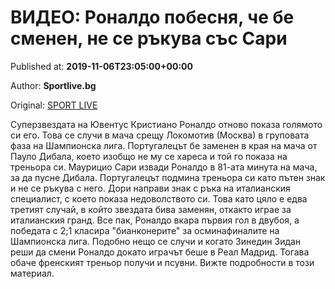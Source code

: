 
# ВИДЕО: Роналдо побесня, че бе сменен, не се ръкува със Сари

Published at: **2019-11-06T23:05:00+00:00**

Author: **Sportlive.bg**

Original: [SPORT LIVE](https://www.sportlive.bg/worldfootball/championsleague/video-ronaldo-pobesnq-che-be-smenen-ne-se-rykuva-sys-sari-1403710.html)

Суперзвездата на Ювентус Кристиано Роналдо отново показа голямото си его. Това се случи в мача срещу Локомотив (Москва) в груповата фаза на Шампионска лига. Португалецът бе заменен в края на мача от Пауло Дибала, което изобщо не му се хареса и той го показа на треньора си.
Маурицио Сари извади Роналдо в 81-ата минута на мача, за да пусне Дибала. Португалецът подмина треньора си като пътен знак и не се ръкува с него. Дори направи знак с ръка на италианския специалист, с което показа недоволството си.
Това като цяло е едва третият случай, в който звездата бива заменян, откакто играе за италианския гранд. Все пак, Роналдо вкара първия гол в двубоя, а победата с 2;1 класира "бианконерите" за осминафиналите на Шампионска лига. Подобно нещо се случи и когато Зинедин Зидан реши да смени Роналдо докато играчът беше в Реал Мадрид. Тогава обаче френският треньор получи и псувни. Вижте подробности в този материал.
